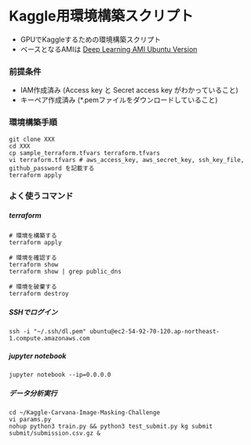 # Kaggle用環境構築スクリプト

- GPUでKaggleするための環境構築スクリプト
- ベースとなるAMIは [Deep Learning AMI Ubuntu Version](https://aws.amazon.com/marketplace/pp/B06VSPXKDX)

### 前提条件

- IAM作成済み (Access key と Secret access key がわかっていること)
- キーペア作成済み (*.pemファイルをダウンロードしていること)

### 環境構築手順

```
git clone XXX
cd XXX
cp sample_terraform.tfvars terraform.tfvars
vi terraform.tfvars # aws_access_key, aws_secret_key, ssh_key_file, github_password を記載する
terraform apply
```

### よく使うコマンド

##### terraform

```
# 環境を構築する
terraform apply

# 環境を確認する
terraform show
terraform show | grep public_dns

# 環境を破棄する
terraform destroy
```

##### SSHでログイン
```
ssh -i "~/.ssh/dl.pem" ubuntu@ec2-54-92-70-120.ap-northeast-1.compute.amazonaws.com
```

##### jupyter notebook

```
jupyter notebook --ip=0.0.0.0
```

##### データ分析実行
```
cd ~/Kaggle-Carvana-Image-Masking-Challenge
vi params.py
nohup python3 train.py && python3 test_submit.py kg submit submit/submission.csv.gz &
```
